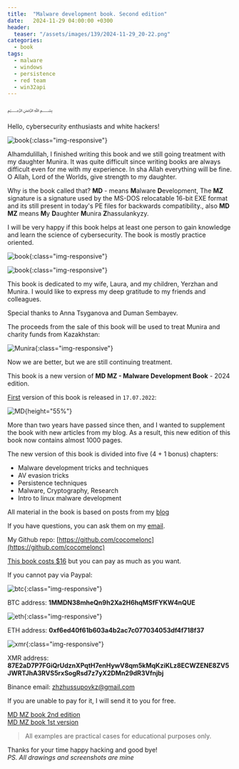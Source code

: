 ```yaml
---
title:  "Malware development book. Second edition"
date:   2024-11-29 04:00:00 +0300
header:
  teaser: "/assets/images/139/2024-11-29_20-22.png"
categories:
  - book
tags:
  - malware
  - windows
  - persistence
  - red team
  - win32api
---
```


﷽

Hello, cybersecurity enthusiasts and white hackers!

![book](/assets/images/139/2024-11-29_20-22.png){:class="img-responsive"}    

Alhamdulillah, I finished writing this book and we still going treatment with my daughter Munira. It was quite difficult since writing books are always difficult even for me with my experience. In sha Allah everything will be fine. O Allah, Lord of the Worlds, give strength to my daughter.        

Why is the book called that? **MD** - means **M**alware **D**evelopment, The **MZ** signature is a signature used by the MS-DOS relocatable 16-bit EXE format and its still present in today's PE files for backwards compatibility., also **MD MZ** means **M**y **D**aughter **M**unira **Z**hassulankyzy.    

I will be very happy if this book helps at least one person to gain knowledge and learn the science of cybersecurity. The book is mostly practice oriented.     

![book](/assets/images/139/MD_MZ-2nd-edition.png){:class="img-responsive"}    

![book](/assets/images/139/MD_MZ-2nd-edition-2.png){:class="img-responsive"}    

This book is dedicated to my wife, Laura, and my children, Yerzhan and Munira. I would like to express my deep gratitude to my friends and colleagues.     

Special thanks to Anna Tsyganova and Duman Sembayev.

The proceeds from the sale of this book will be used to treat Munira and charity funds from Kazakhstan:    

![Munira](/assets/images/139/photo_2024-06-26_18-48-13.jpg){:class="img-responsive"}    

Now we are better, but we are still continuing treatment.    

This book is a new version of **MD MZ - Malware Development Book** - 2024 edition.     

[First](/book/2022/07/16/mybook.html) version of this book is released in `17.07.2022`:    

![MD](/assets/images/139/MDMZ1_1.png){height="55%"}    

More than two years have passed since then, and I wanted to supplement the book with new articles from my blog. As a result, this new edition of this book now contains almost 1000 pages.      

The new version of this book is divided into five (4 + 1 bonus) chapters:     
- Malware development tricks and techniques     
- AV evasion tricks     
- Persistence techniques     
- Malware, Cryptography, Research     
- Intro to linux malware development     

All material in the book is based on posts from my [blog](https://cocomelonc.github.io/)    

If you have questions, you can ask them on my [email](mailto:cocomelonkz@gmail.com).    

My Github repo: [https://github.com/cocomelonc](https://github.com/cocomelonc)    

[This book costs $16](https://paypal.me/cocomelonc/16) but you can pay as much as you want.    

If you cannot pay via Paypal:     

![btc](/assets/images/62/photo_2022-07-17_17-37-46.jpg){:class="img-responsive"}    

BTC address: **1MMDN38mheQn9h2Xa2H6hqMSfFYKW4nQUE**    

![eth](/assets/images/62/photo_2022-07-17_19-26-13.jpg){:class="img-responsive"}

ETH address: **0xf6ed40f61b603a4b2ac7c077034053df4f718f37**    

![xmr](/assets/images/62/photo_2022-07-17_20-28-09.jpg){:class="img-responsive"}

XMR address:    
**87E2aD7P7FGiQrUdznXPqtH7enHywV8qm5kMqKziKLz8ECWZENE8ZV5JWRTJhA3RVS5rxSogRsd7z7yX2DMn29dR3Vfnjbj**    

Binance email: [zhzhussupovkz@gmail.com](mailto:zhzhussupovkz@gmail.com)    

If you are unable to pay for it, I will send it to you for free.    

[MD MZ book 2nd edition](https://drive.google.com/file/d/1-6OQWWGNogTeiWj1AK6i-3bxrf4Bz1Ez/view?usp=sharing)    
[MD MZ book 1st version](/book/2022/07/16/mybook.html)     

> All examples are practical cases for educational purposes only.         

Thanks for your time happy hacking and good bye!   
*PS. All drawings and screenshots are mine*

